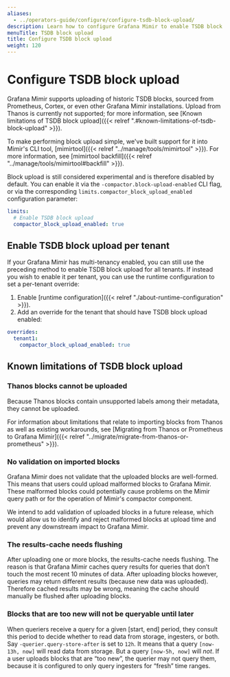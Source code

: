 ```yaml
---
aliases:
  - ../operators-guide/configure/configure-tsdb-block-upload/
description: Learn how to configure Grafana Mimir to enable TSDB block upload
menuTitle: TSDB block upload
title: Configure TSDB block upload
weight: 120
---
```


# Configure TSDB block upload

Grafana Mimir supports uploading of historic TSDB blocks, sourced from Prometheus, Cortex, or even other
Grafana Mimir installations. Upload from Thanos is currently not supported; for more information, see [Known limitations of TSDB block upload]({{< relref ".#known-limitations-of-tsdb-block-upload" >}}).

To make performing block upload simple, we've built support for it into Mimir's CLI tool, [mimirtool]({{< relref "../manage/tools/mimirtool" >}}). For more information, see [mimirtool backfill]({{< relref "../manage/tools/mimirtool#backfill" >}}).

Block upload is still considered experimental and is therefore disabled by default. You can enable it via the `-compactor.block-upload-enabled`
CLI flag, or via the corresponding `limits.compactor_block_upload_enabled` configuration parameter:

```yaml
limits:
  # Enable TSDB block upload
  compactor_block_upload_enabled: true
```

## Enable TSDB block upload per tenant

If your Grafana Mimir has multi-tenancy enabled, you can still use the preceding method to enable
TSDB block upload for all tenants. If instead you wish to enable it per tenant, you can use the
runtime configuration to set a per-tenant override:

1. Enable [runtime configuration]({{< relref "./about-runtime-configuration" >}}).
1. Add an override for the tenant that should have TSDB block upload enabled:

```yaml
overrides:
  tenant1:
    compactor_block_upload_enabled: true
```

## Known limitations of TSDB block upload

### Thanos blocks cannot be uploaded

Because Thanos blocks contain unsupported labels among their metadata, they cannot be uploaded.

For information about limitations that relate to importing blocks from Thanos as well as existing workarounds, see
[Migrating from Thanos or Prometheus to Grafana Mimir]({{< relref "../migrate/migrate-from-thanos-or-prometheus" >}}).

### No validation on imported blocks

Grafana Mimir does not validate that the uploaded blocks are well-formed. This means that users could upload malformed blocks to Grafana Mimir. These malformed blocks could potentially cause problems on the Mimir query path or for the operation of Mimir's compactor component.

We intend to add validation of uploaded blocks in a future release, which would allow us to identify and reject malformed blocks at upload time and prevent any downstream impact to Grafana Mimir.

### The results-cache needs flushing

After uploading one or more blocks, the results-cache needs flushing. The reason is that Grafana Mimir caches query results
for queries that don’t touch the most recent 10 minutes of data. After uploading blocks however, queries may return different
results (because new data was uploaded). Therefore cached results may be wrong, meaning the cache should manually be flushed
after uploading blocks.

### Blocks that are too new will not be queryable until later

When queriers receive a query for a given [start, end] period, they consult this period to decide whether to read
data from storage, ingesters, or both. Say `-querier.query-store-after` is set to `12h`. It means that a query
`[now-13h, now]` will read data from storage. But a query `[now-5h, now]` will _not_. If a user uploads blocks that are
“too new”, the querier may not query them, because it is configured to only query ingesters for “fresh” time ranges.
